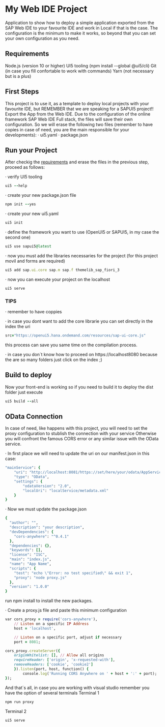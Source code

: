 # My Web IDE Project

Application to show how to deploy a simple application exported from the SAP Web IDE to your favourite IDE and work in Local if that is the case.
The configuration is the minimum to make it works, so beyond that you can set your own configuration as you need.

## Requirements

Node.js (version 10 or higher)
UI5 tooling (npm install --global @ui5/cli)
Git (in case you fill confortable to work with commands)
Yarn (not necessary but is a plus)

## First Steps
This project is to use it, as a template to deploy local projects with your favourite IDE, but REMEMBER that we are speaking for a SAPUI5 project!!
Export the App from the Web IDE. Due to the configuration of the online framework SAP Web IDE Full stack, the files will save their own configuration.
So we will erase the following two files (remember to have copies in case of need, you are the main responsible for your developments):
· ui5.yaml
· package.json

## Run your Project
After checkig the [requirements](#requirements) and erase the files in the previous step, proceed as follows:

· verify UI5 tooling
```ruby
ui5 --help
```

· create your new package.json file
```ruby
npm init --yes
```

· create your new ui5.yaml
```ruby
ui5 init
```

· define the framework you want to use (OpenUI5 or SAPUI5, in my case the second one)
```ruby
ui5 use sapui5@latest
```

· now you must add the libraries necessaries for the project (for this project movil and forms are required)
```ruby
ui5 add sap.ui.core sap.m sap.f themelib_sap_fiori_3
```

· now you can execute your project on the localhost
```ruby
ui5 serve
```

### TIPS
· remember to have coppies

· in case you dont want to add the core librarie you can set directly in the index the uri 
```ruby
src="https://openui5.hana.ondemand.com/resources/sap-ui-core.js"
```
this process can save you same time on the compilation process.

· in case you don´t know how to proceed on https://localhost8080 because the are so many folders just click on the index ;)

## Build to deploy
Now your front-end is working so if you need to build it to deploy the dist folder just execute 
```ruby
ui5 build --all
```

## OData Connection
In case of need, like happens with this project, you will need to set the proxy configuration to stublish the connection with your service
Otherwise you will confront the famous CORS error or any similar issue with the OData service.

· In first place we will need to update the uri on our manifest.json in this case:
```ruby
"mainService": {
    "uri": "http://localhost:8081/https://set/here/your/odata/AppService/",
    "type": "OData",
    "settings": {
        "odataVersion": "2.0",
        "localUri": "localService/metadata.xml"
    }
}
```

· Now we must update the package.json 
```ruby
{
  "author": "",
  "description": "your description",
  "devDependencies": {
    "cors-anywhere": "^0.4.1"
  },
  "dependencies": {},
  "keywords": [],
  "license": "ISC",
  "main": "index.js",
  "name": "App Name",
  "scripts": {
    "test": "echo \"Error: no test specified\" && exit 1",
    "proxy": "node proxy.js"
  },
  "version": "1.0.0"
}
```
run npm install to install the new packages.

· Create a proxy.js file and paste this minimum configuration
```ruby
var cors_proxy = require('cors-anywhere'),
	// Listen on a specific IP Address
	host = 'localhost',

	// Listen on a specific port, adjust if necessary
	port = 8081;

cors_proxy.createServer({
	originWhitelist: [], // Allow all origins
	requireHeader: ['origin', 'x-requested-with'],
	removeHeaders: ['cookie', 'cookie2']
	}).listen(port, host, function() {
		console.log('Running CORS Anywhere on ' + host + ':' + port);
});
```

And that´s all, in case you are working with visual studio remember you have the option of several terminals
Terminal 1
```ruby
npm run proxy
```

Terminal 2
```ruby
ui5 serve
```
